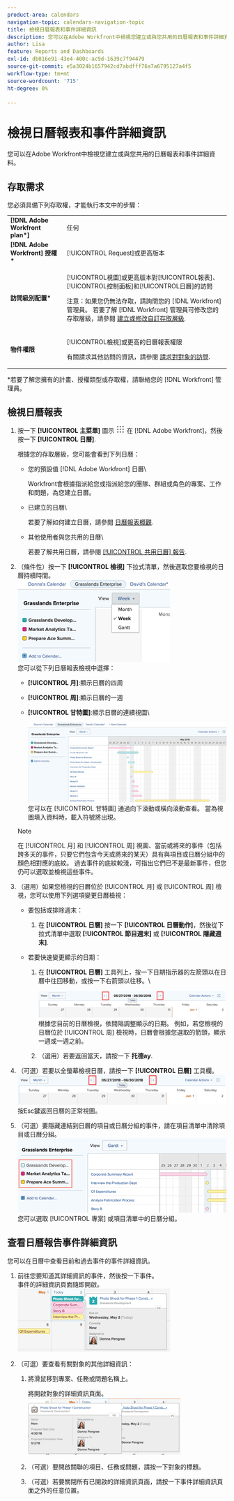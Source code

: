 ```yaml
---
product-area: calendars
navigation-topic: calendars-navigation-topic
title: 檢視日曆報表和事件詳細資訊
description: 您可以在Adobe Workfront中檢視您建立或與您共用的日曆報表和事件詳細資料。
author: Lisa
feature: Reports and Dashboards
exl-id: db016e91-43e4-400c-ac9d-1639c7f94479
source-git-commit: e5a3024b1657942cd7abdfff76a7a6795127a4f5
workflow-type: tm+mt
source-wordcount: '715'
ht-degree: 0%

---
```


# 檢視日曆報表和事件詳細資訊

您可以在Adobe Workfront中檢視您建立或與您共用的日曆報表和事件詳細資料。

## 存取需求

您必須具備下列存取權，才能執行本文中的步驟：

<table style="table-layout:auto"> 
 <col> 
 </col> 
 <col> 
 </col> 
 <tbody> 
  <tr> 
   <td role="rowheader"><strong>[!DNL Adobe Workfront plan*]</strong></td> 
   <td> <p>任何</p> </td> 
  </tr> 
  <tr> 
   <td role="rowheader"><strong>[!DNL Adobe Workfront] 授權*</strong></td> 
   <td> <p>[!UICONTROL Request]或更高版本</p> </td> 
  </tr> 
  <tr> 
   <td role="rowheader"><strong>訪問級別配置*</strong></td> 
   <td> <p>[!UICONTROL視圖]或更高版本對[!UICONTROL報表]、[!UICONTROL控制面板]和[!UICONTROL日曆]的訪問</p> <p>注意：如果您仍無法存取，請詢問您的 [!DNL Workfront] 管理員。 若要了解 [!DNL Workfront] 管理員可修改您的存取層級，請參閱 <a href="../../../administration-and-setup/add-users/configure-and-grant-access/create-modify-access-levels.md" class="MCXref xref">建立或修改自訂存取層級</a>.</p> </td> 
  </tr> 
  <tr> 
   <td role="rowheader"><strong>物件權限</strong></td> 
   <td> <p>[!UICONTROL檢視]或更高的日曆報表權限</p> <p>有關請求其他訪問的資訊，請參閱 <a href="../../../workfront-basics/grant-and-request-access-to-objects/request-access.md" class="MCXref xref">請求對對象的訪問</a>.</p> </td> 
  </tr> 
 </tbody> 
</table>

&#42;若要了解您擁有的計畫、授權類型或存取權，請聯絡您的 [!DNL Workfront] 管理員。

## 檢視日曆報表

1. 按一下 **[!UICONTROL 主菜單]** 圖示 ![](assets/main-menu-icon.png) 在 [!DNL Adobe Workfront]，然後按一下 **[!UICONTROL 日曆]**.

   根據您的存取層級，您可能會看到下列日曆：

   * 您的預設值 [!DNL Adobe Workfront] 日曆\

      Workfront會根據指派給您或指派給您的團隊、群組或角色的專案、工作和問題，為您建立日曆。
   * 已建立的日曆\

      若要了解如何建立日曆，請參閱 [日曆報表概觀](../../../reports-and-dashboards/reports/calendars/calendar-reports-overview.md).

   * 其他使用者與您共用的日曆\

      若要了解共用日曆，請參閱 [[!UICONTROL 共用日曆] 報告](../../../reports-and-dashboards/reports/calendars/share-a-calendar-report.md).

1. （條件性）按一下 **[!UICONTROL 檢視]** 下拉式清單，然後選取您要檢視的日曆持續時間。\
   ![日曆期間](assets/view-menu-calendar-report-350x189.png)\
   您可以從下列日曆報表檢視中選擇：

   * **[!UICONTROL 月]**:顯示日曆的四周
   * **[!UICONTROL 周]**:顯示日曆的一週
   * **[!UICONTROL 甘特圖]**:顯示日曆的連續視圖\

      ![[!UICONTROL 甘特圖] 日曆報告](assets/gantt-calendar-report.png)
您可以在 [!UICONTROL 甘特圖] 通過向下滾動或橫向滾動查看。 當為視圖填入資料時，載入符號將出現。
   >[!NOTE]
   >
   >在 [!UICONTROL 月] 和 [!UICONTROL 周] 視圖、當前或將來的事件（包括跨多天的事件，只要它們包含今天或將來的某天）具有與項目或日曆分組中的顏色相對應的底紋。 過去事件的底紋較淺，可指出它們已不是最新事件，但您仍可以選取並檢視這些事件。

1. （選用）如果您檢視的日曆位於 [!UICONTROL 月] 或 [!UICONTROL 周] 檢視，您可以使用下列選項變更日曆檢視：

   * 要包括或排除週末：

      1. 在 **[!UICONTROL 日曆]** 按一下 **[!UICONTROL 日曆動作]**，然後從下拉式清單中選取 **[!UICONTROL 節目週末]** 或 **[!UICONTROL 隱藏週末]**.
   * 若要快速變更顯示的日期：

      1. 在 **[!UICONTROL 日曆]** 工具列上，按一下日期指示器的左箭頭以在日曆中往回移動，或按一下右箭頭以往移。\

         ![按一下箭頭以變更日期](assets/click-arrows-to-change-dates-calendar-report.png)\
         根據您目前的日曆檢視，依間隔調整顯示的日期。 例如，若您檢視的日曆位於 [!UICONTROL 周] 檢視時，日曆會根據您選取的箭頭，顯示一週或一週之前。

      1. （選用）若要返回當天，請按一下 **托德ay**.


1. （可選）若要以全螢幕檢視日曆，請按一下 **[!UICONTROL 日曆]** 工具欄。
   ![按一下箭頭以變更日期](assets/click-arrows-to-change-dates-calendar-report.png)\
   按Esc鍵返回日曆的正常視圖。

1. （可選）要隱藏連結到日曆的項目或日曆分組的事件，請在項目清單中清除項目或日曆分組。
   ![隱藏事件](assets/hide-events-for-project-or-cal-grouping.png)\
   您可以選取 [!UICONTROL 專案] 或項目清單中的日曆分組。

## 查看日曆報告事件詳細資訊

您可以在日曆中查看目前和過去事件的事件詳細資訊。

1. 前往您要知道其詳細資訊的事件，然後按一下事件。\
   事件的詳細資訊頁面隨即開啟。\
   ![calendar_report_EventDetails.png](assets/calendar-report-eventdetails-350x145.png)

1. （可選）要查看有關對象的其他詳細資訊：

   1. 將滑鼠移到專案、任務或問題名稱上。

      將開啟對象的詳細資訊頁面。\
      ![additional_object_details_-_calendar_report_png](assets/additional-object-details---calendar-report-350x131.png)

   1. （可選）要開啟關聯的項目、任務或問題，請按一下對象的標題。
   1. （可選）若要關閉所有已開啟的詳細資訊頁面，請按一下事件詳細資訊頁面之外的任意位置。
